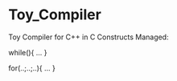 # Toy_Compiler
Toy Compiler for C++ in C 
Constructs Managed:

while(){
...
}

for(..;..;..){
...
}
